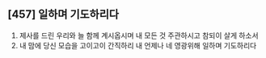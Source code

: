 ## [457] 일하며 기도하리다

1) 제사를 드린 우리와 늘 함께 계시옵시며 내 모든 것 주관하시고 참되이 살게 하소서
2) 내 맘에 당신 모습을 고이고이 간직하리 내 언제나 네 영광위해 일하며 기도하리다
